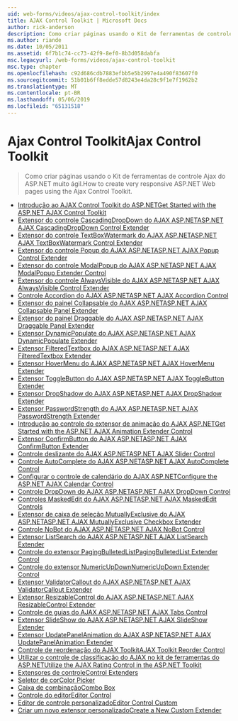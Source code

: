 ```yaml
---
uid: web-forms/videos/ajax-control-toolkit/index
title: AJAX Control Toolkit | Microsoft Docs
author: rick-anderson
description: Como criar páginas usando o Kit de ferramentas de controle Ajax do ASP.NET muito ágil.
ms.author: riande
ms.date: 10/05/2011
ms.assetid: 6f7b1c74-cc73-42f9-8ef0-8b3d058dabfa
msc.legacyurl: /web-forms/videos/ajax-control-toolkit
msc.type: chapter
ms.openlocfilehash: c92d686cdb7883efbb5e5b2997e4a490f83607f0
ms.sourcegitcommit: 51b01b6ff8edde57d8243e4da28c9f1e7f1962b2
ms.translationtype: MT
ms.contentlocale: pt-BR
ms.lasthandoff: 05/06/2019
ms.locfileid: "65131518"
---
```

# <a name="ajax-control-toolkit"></a><span data-ttu-id="ff0dd-103">Ajax Control Toolkit</span><span class="sxs-lookup"><span data-stu-id="ff0dd-103">Ajax Control Toolkit</span></span>

> <span data-ttu-id="ff0dd-104">Como criar páginas usando o Kit de ferramentas de controle Ajax do ASP.NET muito ágil.</span><span class="sxs-lookup"><span data-stu-id="ff0dd-104">How to create very responsive ASP.NET Web pages using the Ajax Control Toolkit.</span></span>

- [<span data-ttu-id="ff0dd-105">Introdução ao AJAX Control Toolkit do ASP.NET</span><span class="sxs-lookup"><span data-stu-id="ff0dd-105">Get Started with the ASP.NET AJAX Control Toolkit</span></span>](how-do-i-get-started-with-the-aspnet-ajax-control-toolkit.md)
- [<span data-ttu-id="ff0dd-106">Extensor do controle CascadingDropDown do AJAX ASP.NET</span><span class="sxs-lookup"><span data-stu-id="ff0dd-106">ASP.NET AJAX CascadingDropDown Control Extender</span></span>](how-do-i-use-the-aspnet-ajax-cascadingdropdown-control-extender.md)
- [<span data-ttu-id="ff0dd-107">Extensor do controle TextBoxWatermark do AJAX ASP.NET</span><span class="sxs-lookup"><span data-stu-id="ff0dd-107">ASP.NET AJAX TextBoxWatermark Control Extender</span></span>](how-do-i-use-the-aspnet-ajax-textboxwatermark-control-extender.md)
- [<span data-ttu-id="ff0dd-108">Extensor do controle Popup do AJAX ASP.NET</span><span class="sxs-lookup"><span data-stu-id="ff0dd-108">ASP.NET AJAX Popup Control Extender</span></span>](how-do-i-use-the-aspnet-ajax-popup-control-extender.md)
- [<span data-ttu-id="ff0dd-109">Extensor do controle ModalPopup do AJAX ASP.NET</span><span class="sxs-lookup"><span data-stu-id="ff0dd-109">ASP.NET AJAX ModalPopup Extender Control</span></span>](how-do-i-use-the-aspnet-ajax-modalpopup-extender-control.md)
- [<span data-ttu-id="ff0dd-110">Extensor do controle AlwaysVisible do AJAX ASP.NET</span><span class="sxs-lookup"><span data-stu-id="ff0dd-110">ASP.NET AJAX AlwaysVisible Control Extender</span></span>](how-do-i-use-the-aspnet-ajax-alwaysvisible-control-extender.md)
- [<span data-ttu-id="ff0dd-111">Controle Accordion do AJAX ASP.NET</span><span class="sxs-lookup"><span data-stu-id="ff0dd-111">ASP.NET AJAX Accordion Control</span></span>](how-do-i-use-the-aspnet-ajax-accordion-control.md)
- [<span data-ttu-id="ff0dd-112">Extensor do painel Collapsable do AJAX ASP.NET</span><span class="sxs-lookup"><span data-stu-id="ff0dd-112">ASP.NET AJAX Collapsable Panel Extender</span></span>](how-do-i-use-the-aspnet-ajax-collapsable-panel-extender.md)
- [<span data-ttu-id="ff0dd-113">Extensor do painel Draggable do AJAX ASP.NET</span><span class="sxs-lookup"><span data-stu-id="ff0dd-113">ASP.NET AJAX Draggable Panel Extender</span></span>](how-do-i-use-the-aspnet-ajax-draggable-panel-extender.md)
- [<span data-ttu-id="ff0dd-114">Extensor DynamicPopulate do AJAX ASP.NET</span><span class="sxs-lookup"><span data-stu-id="ff0dd-114">ASP.NET AJAX DynamicPopulate Extender</span></span>](how-do-i-use-the-aspnet-ajax-dynamicpopulate-extender.md)
- [<span data-ttu-id="ff0dd-115">Extensor FilteredTextbox do AJAX ASP.NET</span><span class="sxs-lookup"><span data-stu-id="ff0dd-115">ASP.NET AJAX FilteredTextbox Extender</span></span>](how-do-i-use-the-aspnet-ajax-filteredtextbox-extender.md)
- [<span data-ttu-id="ff0dd-116">Extensor HoverMenu do AJAX ASP.NET</span><span class="sxs-lookup"><span data-stu-id="ff0dd-116">ASP.NET AJAX HoverMenu Extender</span></span>](how-do-i-use-the-aspnet-ajax-hovermenu-extender.md)
- [<span data-ttu-id="ff0dd-117">Extensor ToggleButton do AJAX ASP.NET</span><span class="sxs-lookup"><span data-stu-id="ff0dd-117">ASP.NET AJAX ToggleButton Extender</span></span>](how-do-i-use-the-aspnet-ajax-togglebutton-extender.md)
- [<span data-ttu-id="ff0dd-118">Extensor DropShadow do AJAX ASP.NET</span><span class="sxs-lookup"><span data-stu-id="ff0dd-118">ASP.NET AJAX DropShadow Extender</span></span>](how-do-i-use-the-aspnet-ajax-dropshadow-extender.md)
- [<span data-ttu-id="ff0dd-119">Extensor PasswordStrength do AJAX ASP.NET</span><span class="sxs-lookup"><span data-stu-id="ff0dd-119">ASP.NET AJAX PasswordStrength Extender</span></span>](how-do-i-use-the-aspnet-ajax-passwordstrength-extender.md)
- [<span data-ttu-id="ff0dd-120">Introdução ao controle do extensor de animação do AJAX ASP.NET</span><span class="sxs-lookup"><span data-stu-id="ff0dd-120">Get Started with the ASP.NET AJAX Animation Extender Control</span></span>](how-do-i-get-started-with-the-aspnet-ajax-animation-extender-control.md)
- [<span data-ttu-id="ff0dd-121">Extensor ConfirmButton do AJAX ASP.NET</span><span class="sxs-lookup"><span data-stu-id="ff0dd-121">ASP.NET AJAX ConfirmButton Extender</span></span>](how-do-i-use-the-aspnet-ajax-confirmbutton-extender.md)
- [<span data-ttu-id="ff0dd-122">Controle deslizante do AJAX ASP.NET</span><span class="sxs-lookup"><span data-stu-id="ff0dd-122">ASP.NET AJAX Slider Control</span></span>](how-do-i-use-the-aspnet-ajax-slider-control.md)
- [<span data-ttu-id="ff0dd-123">Controle AutoComplete do AJAX ASP.NET</span><span class="sxs-lookup"><span data-stu-id="ff0dd-123">ASP.NET AJAX AutoComplete Control</span></span>](how-do-i-use-the-aspnet-ajax-autocomplete-control.md)
- [<span data-ttu-id="ff0dd-124">Configurar o controle de calendário do AJAX ASP.NET</span><span class="sxs-lookup"><span data-stu-id="ff0dd-124">Configure the ASP.NET AJAX Calendar Control</span></span>](how-do-i-configure-the-aspnet-ajax-calendar-control.md)
- [<span data-ttu-id="ff0dd-125">Controle DropDown do AJAX ASP.NET</span><span class="sxs-lookup"><span data-stu-id="ff0dd-125">ASP.NET AJAX DropDown Control</span></span>](how-do-i-use-the-aspnet-ajax-dropdown-control.md)
- [<span data-ttu-id="ff0dd-126">Controles MaskedEdit do AJAX ASP.NET</span><span class="sxs-lookup"><span data-stu-id="ff0dd-126">ASP.NET AJAX MaskedEdit Controls</span></span>](how-do-i-use-the-aspnet-ajax-maskededit-controls.md)
- [<span data-ttu-id="ff0dd-127">Extensor de caixa de seleção MutuallyExclusive do AJAX ASP.NET</span><span class="sxs-lookup"><span data-stu-id="ff0dd-127">ASP.NET AJAX MutuallyExclusive Checkbox Extender</span></span>](how-do-i-use-the-aspnet-ajax-mutuallyexclusive-checkbox-extender.md)
- [<span data-ttu-id="ff0dd-128">Controle NoBot do AJAX ASP.NET</span><span class="sxs-lookup"><span data-stu-id="ff0dd-128">ASP.NET AJAX NoBot Control</span></span>](how-do-i-use-the-aspnet-ajax-nobot-control.md)
- [<span data-ttu-id="ff0dd-129">Extensor ListSearch do AJAX ASP.NET</span><span class="sxs-lookup"><span data-stu-id="ff0dd-129">ASP.NET AJAX ListSearch Extender</span></span>](how-do-i-use-the-aspnet-ajax-listsearch-extender.md)
- [<span data-ttu-id="ff0dd-130">Controle do extensor PagingBulletedList</span><span class="sxs-lookup"><span data-stu-id="ff0dd-130">PagingBulletedList Extender Control</span></span>](how-do-i-use-the-pagingbulletedlist-extender-control.md)
- [<span data-ttu-id="ff0dd-131">Controle do extensor NumericUpDown</span><span class="sxs-lookup"><span data-stu-id="ff0dd-131">NumericUpDown Extender Control</span></span>](how-do-i-use-the-numericupdown-extender-control.md)
- [<span data-ttu-id="ff0dd-132">Extensor ValidatorCallout do AJAX ASP.NET</span><span class="sxs-lookup"><span data-stu-id="ff0dd-132">ASP.NET AJAX ValidatorCallout Extender</span></span>](how-do-i-use-the-aspnet-ajax-validatorcallout-extender.md)
- [<span data-ttu-id="ff0dd-133">Extensor ResizableControl do AJAX ASP.NET</span><span class="sxs-lookup"><span data-stu-id="ff0dd-133">ASP.NET AJAX ResizableControl Extender</span></span>](how-do-i-use-the-aspnet-ajax-resizablecontrol-extender.md)
- [<span data-ttu-id="ff0dd-134">Controle de guias do AJAX ASP.NET</span><span class="sxs-lookup"><span data-stu-id="ff0dd-134">ASP.NET AJAX Tabs Control</span></span>](how-do-i-use-the-aspnet-ajax-tabs-control.md)
- [<span data-ttu-id="ff0dd-135">Extensor SlideShow do AJAX ASP.NET</span><span class="sxs-lookup"><span data-stu-id="ff0dd-135">ASP.NET AJAX SlideShow Extender</span></span>](how-do-i-use-the-aspnet-ajax-slideshow-extender.md)
- [<span data-ttu-id="ff0dd-136">Extensor UpdatePanelAnimation do AJAX ASP.NET</span><span class="sxs-lookup"><span data-stu-id="ff0dd-136">ASP.NET AJAX UpdatePanelAnimation Extender</span></span>](how-do-i-use-the-aspnet-ajax-updatepanelanimation-extender.md)
- [<span data-ttu-id="ff0dd-137">Controle de reordenação do AJAX Toolkit</span><span class="sxs-lookup"><span data-stu-id="ff0dd-137">AJAX Toolkit Reorder Control</span></span>](how-do-i-the-ajax-toolkit-reorder-control.md)
- [<span data-ttu-id="ff0dd-138">Utilizar o controle de classificação do AJAX no kit de ferramentas do ASP.NET</span><span class="sxs-lookup"><span data-stu-id="ff0dd-138">Utilize the AJAX Rating Control in the ASP.NET Toolkit</span></span>](utilize-the-ajax-rating-control-in-the-aspnet-toolkit.md)
- [<span data-ttu-id="ff0dd-139">Extensores de controle</span><span class="sxs-lookup"><span data-stu-id="ff0dd-139">Control Extenders</span></span>](control-extenders.md)
- [<span data-ttu-id="ff0dd-140">Seletor de cor</span><span class="sxs-lookup"><span data-stu-id="ff0dd-140">Color Picker</span></span>](color-picker.md)
- [<span data-ttu-id="ff0dd-141">Caixa de combinação</span><span class="sxs-lookup"><span data-stu-id="ff0dd-141">Combo Box</span></span>](combo-box.md)
- [<span data-ttu-id="ff0dd-142">Controle do editor</span><span class="sxs-lookup"><span data-stu-id="ff0dd-142">Editor Control</span></span>](editor-control.md)
- [<span data-ttu-id="ff0dd-143">Editor de controle personalizado</span><span class="sxs-lookup"><span data-stu-id="ff0dd-143">Editor Control Custom</span></span>](editor-control-custom.md)
- [<span data-ttu-id="ff0dd-144">Criar um novo extensor personalizado</span><span class="sxs-lookup"><span data-stu-id="ff0dd-144">Create a New Custom Extender</span></span>](create-a-new-custom-extender.md)

